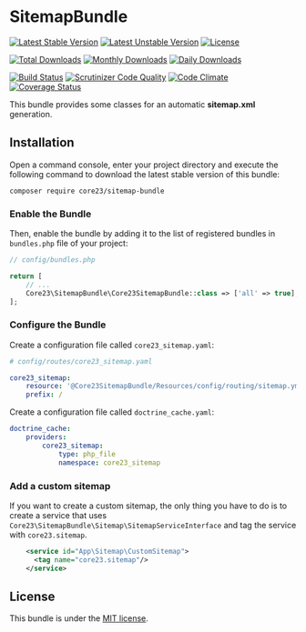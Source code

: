 SitemapBundle
=============
[![Latest Stable Version](https://poser.pugx.org/core23/sitemap-bundle/v/stable)](https://packagist.org/packages/core23/sitemap-bundle)
[![Latest Unstable Version](https://poser.pugx.org/core23/sitemap-bundle/v/unstable)](https://packagist.org/packages/core23/sitemap-bundle)
[![License](https://poser.pugx.org/core23/sitemap-bundle/license)](https://packagist.org/packages/core23/sitemap-bundle)

[![Total Downloads](https://poser.pugx.org/core23/sitemap-bundle/downloads)](https://packagist.org/packages/core23/sitemap-bundle)
[![Monthly Downloads](https://poser.pugx.org/core23/sitemap-bundle/d/monthly)](https://packagist.org/packages/core23/sitemap-bundle)
[![Daily Downloads](https://poser.pugx.org/core23/sitemap-bundle/d/daily)](https://packagist.org/packages/core23/sitemap-bundle)

[![Build Status](https://travis-ci.org/core23/SitemapBundle.svg)](https://travis-ci.org/core23/SitemapBundle)
[![Scrutinizer Code Quality](https://scrutinizer-ci.com/g/core23/SitemapBundle/badges/quality-score.png?b=master)](https://scrutinizer-ci.com/g/core23/SitemapBundle)
[![Code Climate](https://codeclimate.com/github/core23/SitemapBundle/badges/gpa.svg)](https://codeclimate.com/github/core23/SitemapBundle)
[![Coverage Status](https://coveralls.io/repos/core23/SitemapBundle/badge.svg)](https://coveralls.io/r/core23/SitemapBundle)

This bundle provides some classes for an automatic **sitemap.xml** generation.

## Installation

Open a command console, enter your project directory and execute the following command to download the latest stable version of this bundle:

```
composer require core23/sitemap-bundle
```

### Enable the Bundle

Then, enable the bundle by adding it to the list of registered bundles in `bundles.php` file of your project:

```php
// config/bundles.php

return [
    // ...
    Core23\SitemapBundle\Core23SitemapBundle::class => ['all' => true],
];
```

### Configure the Bundle

Create a configuration file called `core23_sitemap.yaml`:

```yaml
# config/routes/core23_sitemap.yaml

core23_sitemap:
    resource: '@Core23SitemapBundle/Resources/config/routing/sitemap.yml'
    prefix: /
```

Create a configuration file called `doctrine_cache.yaml`:

```yaml
doctrine_cache:
    providers:
        core23_sitemap:
            type: php_file
            namespace: core23_sitemap

```

### Add a custom sitemap

If you want to create a custom sitemap, the only thing you have to do is to create a service that uses 
`Core23\SitemapBundle\Sitemap\SitemapServiceInterface` and tag the service with `core23.sitemap`.

```xml
    <service id="App\Sitemap\CustomSitemap">
      <tag name="core23.sitemap"/>
    </service>
```

## License

This bundle is under the [MIT license](LICENSE.md).
